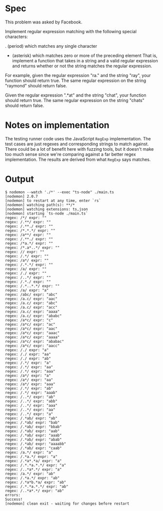 # Spec

This problem was asked by Facebook.

Implement regular expression matching with the following special characters:

. (period) which matches any single character
* (asterisk) which matches zero or more of the preceding element
That is, implement a function that takes in a string and a valid regular expression and returns
whether or not the string matches the regular expression.

For example, given the regular expression "ra." and the string "ray", your function should
return true.
The same regular expression on the string "raymond" should return false.

Given the regular expression ".*at" and the string "chat", your function should return true.
The same regular expression on the string "chats" should return false.

# Notes on implementation

The testing runner code uses the JavaScript `RegExp` implementation.
The test cases are just regexes and corresponding strings to match against.
There could be a lot of benefit here with fuzzing tools, but it doesn't make too much sense since we're comparing against a far better regex implementation.
The results are derived from what `RegExp` says matches.

# Output

```
$ nodemon --watch './*' --exec "ts-node" ./main.ts
[nodemon] 2.0.7
[nodemon] to restart at any time, enter `rs`
[nodemon] watching path(s): **/*
[nodemon] watching extensions: ts,json
[nodemon] starting `ts-node ./main.ts`
regex: /*/ expr: ""
regex: /.**/ expr: ""
regex: /.**./ expr: ""
regex: /*.*.*/ expr: ""
regex: /a**/ expr: ""
regex: /.**./ expr: ""
regex: /*a.*/ expr: ""
regex: /*.a*..*/ expr: ""
regex: // expr: ""
regex: /.*/ expr: ""
regex: /a*/ expr: ""
regex: /.*.*/ expr: ""
regex: /a/ expr: ""
regex: /./ expr: ""
regex: /..*/ expr: ""
regex: /.*./ expr: ""
regex: /.*..*.*/ expr: ""
regex: /a/ expr: "a"
regex: /abc/ expr: "abc"
regex: /a.c/ expr: "aac"
regex: /a.c/ expr: "abc"
regex: /a.c/ expr: "acc"
regex: /a.c/ expr: "aaaa"
regex: /a.c/ expr: "ababc"
regex: /a*c/ expr: "c"
regex: /a*c/ expr: "ac"
regex: /a*c/ expr: "aac"
regex: /a*c/ expr: "aaac"
regex: /a*c/ expr: "aaaa"
regex: /a*c/ expr: "ababac"
regex: /a*c/ expr: "aacc"
regex: /./ expr: "a"
regex: /./ expr: "aa"
regex: /./ expr: "ab"
regex: /.*/ expr: "a"
regex: /.*/ expr: "aa"
regex: /.*/ expr: "aaa"
regex: /a*/ expr: "a"
regex: /a*/ expr: "aa"
regex: /a*/ expr: "aaa"
regex: /.*/ expr: "ab"
regex: /.*/ expr: "aaab"
regex: /..*/ expr: "ab"
regex: /..*/ expr: "abb"
regex: /..*/ expr: "aaa"
regex: /..*/ expr: "aa"
regex: /..*/ expr: "a"
regex: /.*ab/ expr: "ab"
regex: /.*ab/ expr: "bab"
regex: /.*ab/ expr: "bbab"
regex: /.*ab/ expr: "aab"
regex: /.*ab/ expr: "aaab"
regex: /.*ab/ expr: "abab"
regex: /.*ab/ expr: "aaaabb"
regex: /.*ab/ expr: "caab"
regex: /a.*/ expr: "a"
regex: /.*a.*/ expr: "a"
regex: /.*a*.*a/ expr: "a"
regex: /.*.*a.*.*/ expr: "a"
regex: /..*a*.*/ expr: "a"
regex: /a.*/ expr: "ab"
regex: /.*a.*/ expr: "ab"
regex: /.*a*b.*a/ expr: "ab"
regex: /.*.*a.*.*/ expr: "ab"
regex: /..*a*.*/ expr: "ab"
errors:
Success!
[nodemon] clean exit - waiting for changes before restart
```

